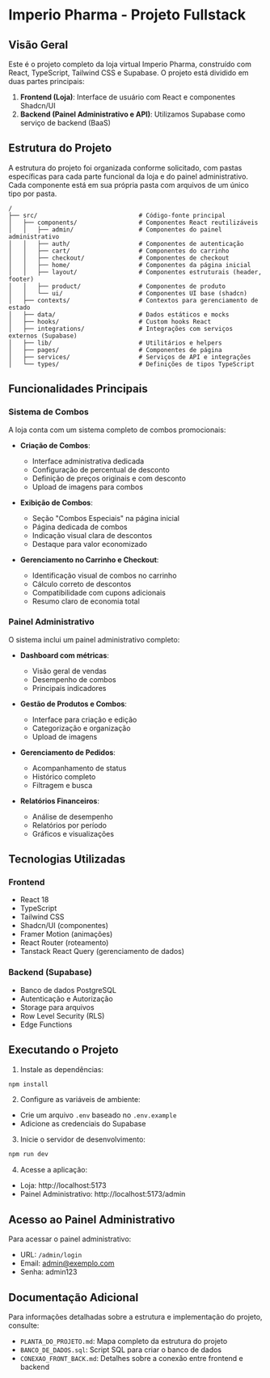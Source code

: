 
# Imperio Pharma - Projeto Fullstack

## Visão Geral

Este é o projeto completo da loja virtual Imperio Pharma, construído com React, TypeScript, Tailwind CSS e Supabase. O projeto está dividido em duas partes principais:

1. **Frontend (Loja)**: Interface de usuário com React e componentes Shadcn/UI
2. **Backend (Painel Administrativo e API)**: Utilizamos Supabase como serviço de backend (BaaS)

## Estrutura do Projeto

A estrutura do projeto foi organizada conforme solicitado, com pastas específicas para cada parte funcional da loja e do painel administrativo. Cada componente está em sua própria pasta com arquivos de um único tipo por pasta.

```
/
├── src/                            # Código-fonte principal
│   ├── components/                 # Componentes React reutilizáveis
│   │   ├── admin/                  # Componentes do painel administrativo
│   │   ├── auth/                   # Componentes de autenticação
│   │   ├── cart/                   # Componentes do carrinho
│   │   ├── checkout/               # Componentes de checkout
│   │   ├── home/                   # Componentes da página inicial
│   │   ├── layout/                 # Componentes estruturais (header, footer)
│   │   ├── product/                # Componentes de produto
│   │   └── ui/                     # Componentes UI base (shadcn)
│   ├── contexts/                   # Contextos para gerenciamento de estado
│   ├── data/                       # Dados estáticos e mocks
│   ├── hooks/                      # Custom hooks React
│   ├── integrations/               # Integrações com serviços externos (Supabase)
│   ├── lib/                        # Utilitários e helpers
│   ├── pages/                      # Componentes de página
│   ├── services/                   # Serviços de API e integrações
│   └── types/                      # Definições de tipos TypeScript
```

## Funcionalidades Principais

### Sistema de Combos

A loja conta com um sistema completo de combos promocionais:

- **Criação de Combos**:
  - Interface administrativa dedicada
  - Configuração de percentual de desconto
  - Definição de preços originais e com desconto
  - Upload de imagens para combos

- **Exibição de Combos**:
  - Seção "Combos Especiais" na página inicial
  - Página dedicada de combos
  - Indicação visual clara de descontos
  - Destaque para valor economizado

- **Gerenciamento no Carrinho e Checkout**:
  - Identificação visual de combos no carrinho
  - Cálculo correto de descontos
  - Compatibilidade com cupons adicionais
  - Resumo claro de economia total

### Painel Administrativo

O sistema inclui um painel administrativo completo:

- **Dashboard com métricas**:
  - Visão geral de vendas
  - Desempenho de combos
  - Principais indicadores

- **Gestão de Produtos e Combos**:
  - Interface para criação e edição
  - Categorização e organização
  - Upload de imagens

- **Gerenciamento de Pedidos**:
  - Acompanhamento de status
  - Histórico completo
  - Filtragem e busca

- **Relatórios Financeiros**:
  - Análise de desempenho
  - Relatórios por período
  - Gráficos e visualizações

## Tecnologias Utilizadas

### Frontend
- React 18
- TypeScript
- Tailwind CSS
- Shadcn/UI (componentes)
- Framer Motion (animações)
- React Router (roteamento)
- Tanstack React Query (gerenciamento de dados)

### Backend (Supabase)
- Banco de dados PostgreSQL
- Autenticação e Autorização
- Storage para arquivos
- Row Level Security (RLS)
- Edge Functions

## Executando o Projeto

1. Instale as dependências:
```bash
npm install
```

2. Configure as variáveis de ambiente:
- Crie um arquivo `.env` baseado no `.env.example`
- Adicione as credenciais do Supabase

3. Inicie o servidor de desenvolvimento:
```bash
npm run dev
```

4. Acesse a aplicação:
- Loja: http://localhost:5173
- Painel Administrativo: http://localhost:5173/admin

## Acesso ao Painel Administrativo

Para acessar o painel administrativo:
- URL: `/admin/login`
- Email: admin@exemplo.com
- Senha: admin123

## Documentação Adicional

Para informações detalhadas sobre a estrutura e implementação do projeto, consulte:

- `PLANTA_DO_PROJETO.md`: Mapa completo da estrutura do projeto
- `BANCO_DE_DADOS.sql`: Script SQL para criar o banco de dados
- `CONEXAO_FRONT_BACK.md`: Detalhes sobre a conexão entre frontend e backend
